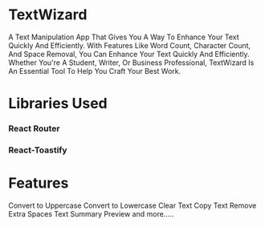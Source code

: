 # TextWizard
A Text Manipulation App That Gives You A Way To Enhance Your Text Quickly And Efficiently. With Features Like Word Count, Character Count, And Space Removal, You Can Enhance Your Text Quickly And Efficiently. Whether You're A Student, Writer, Or Business Professional, TextWizard Is An Essential Tool To Help You Craft Your Best Work.
# Libraries Used

### React Router
### React-Toastify

# Features
Convert to Uppercase
Convert to Lowercase
Clear Text
Copy Text
Remove Extra Spaces
Text Summary
Preview
and more.....
